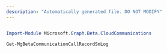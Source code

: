 ```yaml
---
description: "Automatically generated file. DO NOT MODIFY"
---
```


```powershell

Import-Module Microsoft.Graph.Beta.CloudCommunications

Get-MgBetaCommunicationCallRecordSmLog

```